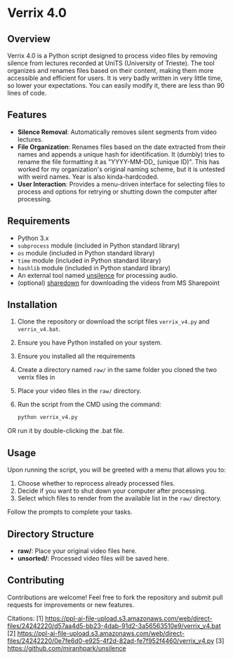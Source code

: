 # Verrix 4.0

## Overview

Verrix 4.0 is a Python script designed to process video files by removing silence from lectures recorded at UniTS (University of Trieste). The tool organizes and renames files based on their content, making them more accessible and efficient for users. It is very badly written in very little time, so lower your expectations. You can easily modify it, there are less than 90 lines of code.
## Features

- **Silence Removal**: Automatically removes silent segments from video lectures.
- **File Organization**: Renames files based on the date extracted from their names and appends a unique hash for identification.  It (dumbly) tries to rename the file formatting it as "YYYY-MM-DD_ (unique ID)". This has worked for my organization's original naming scheme, but it is untested with weird names. Year is also kinda-hardcoded.
- **User Interaction**: Provides a menu-driven interface for selecting files to process and options for retrying or shutting down the computer after processing.

## Requirements

- Python 3.x
- `subprocess` module (included in Python standard library)
- `os` module (included in Python standard library)
- `time` module (included in Python standard library)
- `hashlib` module (included in Python standard library)
- An external tool named [unsilence](https://github.com/miranhpark/unsilence) for processing audio.
- (optional) [sharedown](https://github.com/kylon/Sharedown) for downloading the videos from MS Sharepoint

## Installation

1. Clone the repository or download the script files `verrix_v4.py` and `verrix_v4.bat`.
2. Ensure you have Python installed on your system.
3. Ensure you installed all the requirements
4. Create a directory named `raw/` in the same folder you cloned the two verrix files in
5. Place your video files in the `raw/` directory.
6. Run the script from the CMD using the command:

   ```bash
   python verrix_v4.py
   ```
OR run it by double-clicking the .bat file.

## Usage

Upon running the script, you will be greeted with a menu that allows you to:

1. Choose whether to reprocess already processed files.
3. Decide if you want to shut down your computer after processing.
4. Select which files to render from the available list in the `raw/` directory.

Follow the prompts to complete your tasks.

## Directory Structure

- **raw/**: Place your original video files here.
- **unsorted/**: Processed video files will be saved here.

## Contributing

Contributions are welcome! Feel free to fork the repository and submit pull requests for improvements or new features.

Citations:
[1] https://ppl-ai-file-upload.s3.amazonaws.com/web/direct-files/24242220/d57aa4d5-bb23-4dab-91d2-3a56563510e9/verrix_v4.bat
[2] https://ppl-ai-file-upload.s3.amazonaws.com/web/direct-files/24242220/0e7fe6d0-e925-4f2d-82ad-fe7f952f4460/verrix_v4.py
[3] https://github.com/miranhpark/unsilence
